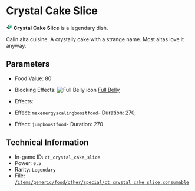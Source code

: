 # Crystal Cake Slice

<img src="https://raw.githubusercontent.com/Ceterai/Enternia/main/items/generic/food/other/special/ct_crystal_cake_slice.png" alt="Crystal Cake Slice icon" loading="lazy" height=16px width="auto" /> **Crystal Cake Slice** is a legendary dish.

Calin alta cuisine. A crystally cake with a strange name. Most altas love it anyway.

## Parameters

- Food Value: 80
- Blocking Effects: <img src="https://starbounder.org/mediawiki/images/6/60/Status_Well_Fed.png" alt="Full Belly icon" loading="lazy" height=16px width=16px /> [Full Belly](https://starbounder.org/Full_Belly)
- Effects: 

- Effect: `maxenergyscalingboostfood`- Duration: 270, 

- Effect: `jumpboostfood`- Duration: 270

## Technical Information

- In-game ID: `ct_crystal_cake_slice`
- Power: `0.5`
- Rarity: `Legendary`
- File: [`/items/generic/food/other/special/ct_crystal_cake_slice.consumable`](https://github.com/Ceterai/Enternia/blob/main/items/generic/food/other/special/ct_crystal_cake_slice.consumable)
